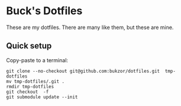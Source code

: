 Buck's Dotfiles
===============

These are my dotfiles. There are many like them, but these are mine.

Quick setup
-----------

Copy-paste to a terminal:

    git clone --no-checkout git@github.com:bukzor/dotfiles.git  tmp-dotfiles
    mv tmp-dotfiles/.git .
    rmdir tmp-dotfiles
    git checkout  -f
    git submodule update --init
